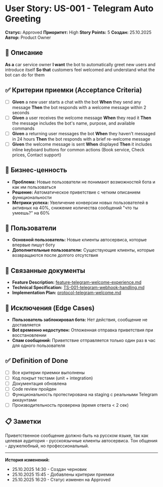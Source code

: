 # User Story: US-001 - Telegram Auto Greeting

**Статус:** Approved
**Приоритет:** High
**Story Points:** 5
**Создан:** 25.10.2025
**Автор:** Product Owner

## 📝 Описание

**As a** car service owner
**I want** the bot to automatically greet new users and introduce itself
**So that** customers feel welcomed and understand what the bot can do for them

## ✅ Критерии приемки (Acceptance Criteria)

- [ ] **Given** a new user starts a chat with the bot **When** they send any message **Then** the bot responds with a welcome message within 2 seconds
- [ ] **Given** a user receives the welcome message **When** they read it **Then** the message includes the bot's name, purpose, and available commands
- [ ] **Given** a returning user messages the bot **When** they haven't messaged in 24 hours **Then** the bot responds with a brief re-welcome message
- [ ] **Given** the welcome message is sent **When** displayed **Then** it includes inline keyboard buttons for common actions (Book service, Check prices, Contact support)

## 🎯 Бизнес-ценность

- **Проблема:** Новые пользователи не понимают возможностей бота и как им пользоваться
- **Решение:** Автоматическое приветствие с четким описанием функциональности
- **Метрики успеха:** Увеличение конверсии новых пользователей в активных на 40%, снижение количества сообщений "что ты умеешь?" на 60%

## 👥 Пользователи

- **Основной пользователь:** Новые клиенты автосервиса, которые впервые пишут боту
- **Дополнительные пользователи:** Существующие клиенты, которые возвращаются после долгого отсутствия

## 🔗 Связанные документы

- **Feature Description:** [feature-telegram-welcome-experience.md](../features/feature-telegram-welcome-experience.md)
- **Technical Specification:** [TS-001-telegram-webhook-handling.md](../specifications/TS-001-telegram-webhook-handling.md)
- **Implementation Plan:** [protocol-telegram-welcome.md](../../.protocols/protocol-telegram-welcome.md)

## 🚫 Исключения (Edge Cases)

- **Пользователь заблокировал бота:** Нет действия, сообщение не доставляется
- **Bot временно недоступен:** Отложенная отправка приветствия при восстановлении
- **Спам сообщений:** Приветствие отправляется только один раз в час для одного пользователя

## ✅ Definition of Done

- [ ] Все критерии приемки выполнены
- [ ] Код покрыт тестами (unit + integration)
- [ ] Документация обновлена
- [ ] Code review пройден
- [ ] Функциональность протестирована на staging с реальными Telegram аккаунтами
- [ ] Производительность проверена (время ответа < 2 сек)

## 📋 Заметки

Приветственное сообщение должно быть на русском языке, так как целевая аудитория - русскоязычные клиенты автосервиса. Тон общения - дружелюбный, но профессиональный.

---

**История изменений:**
- 25.10.2025 14:30 - Создан черновик
- 25.10.2025 15:45 - Добавлены критерии приемки
- 25.10.2025 16:20 - Статус изменен на Approved